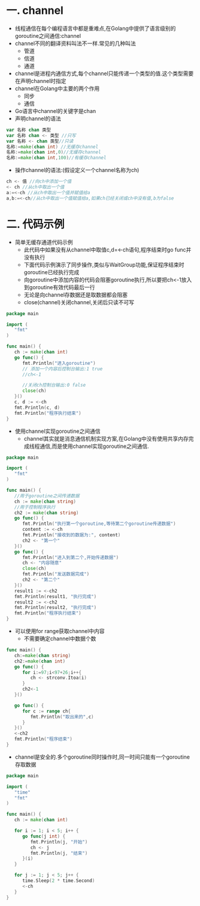 # 一. channel

* 线程通信在每个编程语言中都是重难点,在Golang中提供了语言级别的goroutine之间通信:channel
* channel不同的翻译资料叫法不一样.常见的几种叫法
  * 管道
  * 信道
  * 通道
* channel是进程内通信方式,每个channel只能传递一个类型的值.这个类型需要在声明channel时指定
* channel在Golang中主要的两个作用
  * 同步
  * 通信
* Go语言中channel的关键字是chan
* 声明channel的语法

```go
var 名称 chan 类型
var 名称 chan <- 类型 //只写
var 名称 <- chan 类型//只读
名称:=make(chan int) //无缓存channel
名称:=make(chan int,0)//无缓存channel
名称:=make(chan int,100)//有缓存channel
```

* 操作channel的语法:(假设定义一个channel名称为ch)

```go
ch <- 值 //向ch中添加一个值
<- ch //从ch中取出一个值
a:=<-ch //从ch中取出一个值并赋值给a
a,b:=<-ch//从ch中取出一个值赋值给a,如果ch已经关闭或ch中没有值,b为false
```


# 二. 代码示例

* 简单无缓存通道代码示例
  * 此代码中如果没有从channel中取值c,d=<-ch语句,程序结束时go func并没有执行
  * 下面代码示例演示了同步操作,类似与WaitGroup功能,保证程序结束时goroutine已经执行完成
  * 向goroutine中添加内容的代码会阻塞goroutine执行,所以要把ch<-1放入到goroutine有效代码最后一行
  * 无论是向channel存数据还是取数据都会阻塞
  * close(channel)关闭channel,关闭后只读不可写

```go
package main

import (
   "fmt"
)

func main() {
   ch := make(chan int)
   go func() {
      fmt.Println("进入goroutine")
      // 添加一个内容后控制台输出:1 true
      //ch<-1

      //关闭ch控制台输出:0 false
      close(ch)
   }()
   c, d := <-ch 
   fmt.Println(c, d)
   fmt.Println("程序执行结束")
}
```

* 使用channel实现goroutine之间通信
  * channel其实就是消息通信机制实现方案,在Golang中没有使用共享内存完成线程通信,而是使用channel实现goroutine之间通信.

```go
package main

import (
   "fmt"
)

func main() {
   //用于goroutine之间传递数据
   ch := make(chan string)
   //用于控制程序执行
   ch2 := make(chan string)
   go func() {
      fmt.Println("执行第一个goroutine,等待第二个goroutine传递数据")
      content := <-ch
      fmt.Println("接收到的数据为:", content)
      ch2 <- "第一个"
   }()
   go func() {
      fmt.Println("进入到第二个,开始传递数据")
      ch <- "内容随意"
      close(ch)
      fmt.Println("发送数据完成")
      ch2 <- "第二个"
   }()
   result1 := <-ch2
   fmt.Println(result1, "执行完成")
   result2 := <-ch2
   fmt.Println(result2, "执行完成")
   fmt.Println("程序执行结束")
}
```

* 可以使用for range获取channel中内容
  * 不需要确定channel中数据个数

```go
func main() {
   ch:=make(chan string)
   ch2:=make(chan int)
   go func() {
      for i:=97;i<97+26;i++{
         ch <- strconv.Itoa(i)
      }
      ch2<-1
   }()

   go func() {
      for c := range ch{
         fmt.Println("取出来的",c)
      }
   }()
   <-ch2
   fmt.Println("程序结束")
}
```

* channel是安全的.多个goroutine同时操作时,同一时间只能有一个goroutine存取数据

```go
package main

import (
   "time"
   "fmt"
)

func main() {
   ch := make(chan int)

   for i := 1; i < 5; i++ {
      go func(j int) {
         fmt.Println(j, "开始")
         ch <- j
         fmt.Println(j, "结束")
      }(i)
   }

   for j := 1; j < 5; j++ {
      time.Sleep(2 * time.Second)
      <-ch
   }
}
```